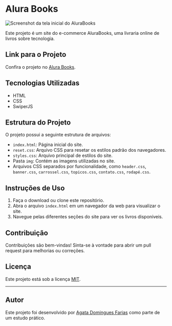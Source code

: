 # Alura Books

![Screenshot da tela inicial do AluraBooks](https://imgur.com/6GsjQvJ.png)

Este projeto é um site do e-commerce AluraBooks, uma livraria online de livros sobre tecnologia.
## Link para o Projeto
Confira o projeto no [Alura Books](https://alurabooks-cyan.vercel.app/).
## Tecnologias Utilizadas
- HTML
- CSS
- SwiperJS

## Estrutura do Projeto
O projeto possui a seguinte estrutura de arquivos:

- `index.html`: Página inicial do site.
- `reset.css`: Arquivo CSS para resetar os estilos padrão dos navegadores.
- `styles.css`: Arquivo principal de estilos do site.
- Pasta `img`: Contém as imagens utilizadas no site.
- Arquivos CSS separados por funcionalidade, como `header.css`, `banner.css`, `carrossel.css`, `topicos.css`, `contato.css`, `rodapé.css`.

## Instruções de Uso
1. Faça o download ou clone este repositório.
2. Abra o arquivo `index.html` em um navegador da web para visualizar o site.
3. Navegue pelas diferentes seções do site para ver os livros disponíveis.

## Contribuição
Contribuições são bem-vindas! Sinta-se à vontade para abrir um pull request para melhorias ou correções.

## Licença
Este projeto está sob a licença [MIT](LICENSE).

---
## Autor
Este projeto foi desenvolvido por [Agata Domingues Farias](https://www.linkedin.com/in/agatadominguesfarias/) como parte de um estudo prático.
